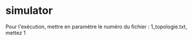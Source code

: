 # simulator

Pour l'exécution, mettre en paramètre le numéro du fichier :
1_topologie.txt, mettez 1
